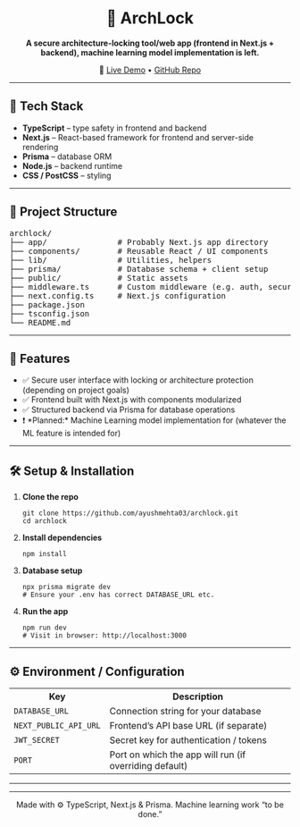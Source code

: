 <h1 align="center">🔐 ArchLock</h1>

<p align="center">
  <b>A secure architecture-locking tool/web app (frontend in Next.js + backend), machine learning model implementation is left.</b>
</p>

<p align="center">
  🚀 <a href="https://archlock-ngx9.vercel.app/">Live Demo</a> • 
  <a href="https://github.com/ayushmehta03/archlock">GitHub Repo</a>
</p>

<hr/>

<h2>🧰 Tech Stack</h2>

<ul>
  <li><b>TypeScript</b> – type safety in frontend and backend</li>
  <li><b>Next.js</b> – React-based framework for frontend and server-side rendering</li>
  <li><b>Prisma</b> – database ORM</li>
  <li><b>Node.js</b> – backend runtime</li>
  <li><b>CSS / PostCSS</b> – styling</li>
</ul>

<hr/>

<h2>📂 Project Structure</h2>

<pre>
archlock/
├── app/               # Probably Next.js app directory
├── components/        # Reusable React / UI components
├── lib/               # Utilities, helpers
├── prisma/            # Database schema + client setup
├── public/            # Static assets
├── middleware.ts      # Custom middleware (e.g. auth, security)
├── next.config.ts     # Next.js configuration
├── package.json
├── tsconfig.json
└── README.md
</pre>

<hr/>

<h2>🔧 Features</h2>

<ul>
  <li>✅ Secure user interface with locking or architecture protection (depending on project goals)</li>
  <li>✅ Frontend built with Next.js with components modularized</li>
  <li>✅ Structured backend via Prisma for database operations</li>
  <li>❗ *Planned:* Machine Learning model implementation for (whatever the ML feature is intended for)</li>
</ul>

<hr/>

<h2>🛠️ Setup & Installation</h2>

<ol>
  <li><b>Clone the repo</b></li>
  <pre><code>git clone https://github.com/ayushmehta03/archlock.git
cd archlock</code></pre>

  <li><b>Install dependencies</b></li>
  <pre><code>npm install</code></pre>

  <li><b>Database setup</b></li>
  <pre><code>npx prisma migrate dev
# Ensure your .env has correct DATABASE_URL etc.
</code></pre>

  <li><b>Run the app</b></li>
  <pre><code>npm run dev
# Visit in browser: http://localhost:3000</code></pre>
</ol>

<hr/>

<h2>⚙️ Environment / Configuration</h2>

<table>
  <tr>
    <th>Key</th>
    <th>Description</th>
  </tr>
  <tr>
    <td><code>DATABASE_URL</code></td>
    <td>Connection string for your database</td>
  </tr>
  <tr>
    <td><code>NEXT_PUBLIC_API_URL</code></td>
    <td>Frontend’s API base URL (if separate)</td>
  </tr>
  <tr>
    <td><code>JWT_SECRET</code></td>
    <td>Secret key for authentication / tokens</td>
  </tr>
  <tr>
    <td><code>PORT</code></td>
    <td>Port on which the app will run (if overriding default)</td>
  </tr>
</table>

<hr/>


<hr/>

<p align="center">Made with ⚙️ TypeScript, Next.js & Prisma. Machine learning work “to be done.”</p>
